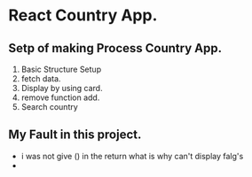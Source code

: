 # React Country App.


## Setp of making Process Country App.
1. Basic Structure Setup
2. fetch data.
3. Display by using card.
4. remove function add.
5. Search country

## My Fault in this project.
- i was not give () in the return what is why can't display falg's
- 
